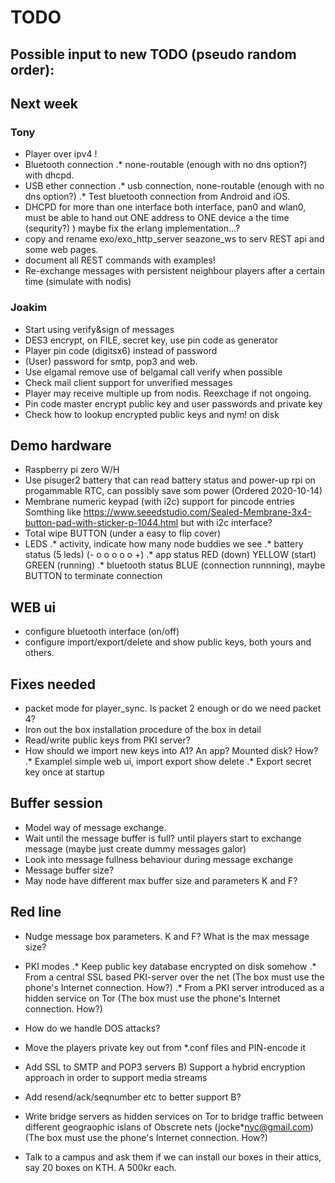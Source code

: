 # TODO

## Possible input to new TODO (pseudo random order):

## Next week

### Tony

* Player over ipv4 !
* Bluetooth connection
.* none-routable (enough with no dns option?) with dhcpd.
* USB ether connection
.* usb connection, none-routable (enough with no dns option?)
.* Test bluetooth connection from Android and iOS.
* DHCPD for more than one interface
 both interface, pan0 and wlan0, must be able to hand out ONE address
 to ONE device a the time (sequrity?)
 ) maybe fix the erlang implementation...?
* copy and rename exo/exo\_http\_server seazone_ws to serv REST api and
  some web pages.
* document all REST commands with examples!
* Re-exchange messages with persistent neighbour players after a certain time (simulate with nodis)


### Joakim
* Start using verify&sign of messages
* DES3 encrypt, on FILE, secret key, use pin code as generator
* Player pin code (digitsx6) instead of password
* (User) password for smtp, pop3 and web.
* Use elgamal remove use of belgamal call verify when possible
* Check mail client support for unverified messages
* Player may receive multiple up from nodis. Reexchage if not ongoing.
* Pin code master encrypt public key and user passwords and private key
* Check how to lookup encrypted public keys and nym! on disk


## Demo hardware
* Raspberry pi zero W/H
* Use pisuger2 battery that can read battery status and
  power-up rpi on progammable RTC, can possibly save som power
  (Ordered 2020-10-14)
* Membrane numeric keypad (with i2c) support for pincode entries
 Somthing like <https://www.seeedstudio.com/Sealed-Membrane-3x4-button-pad-with-sticker-p-1044.html> but with i2c interface?
* Total wipe BUTTON (under a easy to flip cover)
* LEDS
.* activity, indicate how many node buddies we see
.* battery status (5 leds) (- o o o o o +)
.* app status RED (down) YELLOW (start) GREEN (running)
.* bluetooth status  BLUE (connection runnning),
maybe BUTTON to terminate connection

## WEB ui
* configure bluetooth interface (on/off)
* configure import/export/delete and show public keys, both yours and others.

## Fixes needed

* packet mode for player_sync. Is packet 2 enough or do we need packet 4?
* Iron out the box installation procedure of the box in detail
* Read/write public keys from PKI server?
* How should we import new keys into A1? An app? Mounted disk? How?
.* Examplel simple web ui, import export show delete
.* Export secret key once at startup



## Buffer session

* Model way of message exchange.
* Wait until the message buffer is full? until players start to exchange message (maybe just create dummy messages galor)
* Look into message fullness behaviour during message exchange
* Message buffer size?
* May node have different max buffer size and parameters K and F?

## Red line
* Nudge message box parameters. K and F?  What is the max message size?
* PKI modes
.* Keep public key database encrypted on disk somehow
.* From a central SSL based PKI-server over the net
     (The box must use the phone's Internet connection. How?)
.* From a PKI server introduced as a hidden service on Tor
     (The box must use the phone's Internet connection. How?)
* How do we handle DOS attacks?

* Move the players private key out from *.conf files and PIN-encode it
* Add SSL to SMTP and POP3 servers
B) Support a hybrid encryption approach in order to support media streams
* Add resend/ack/seqnumber etc to better support B?
* Write bridge servers as hidden services on Tor to bridge traffic between different geograophic islans of Obscrete nets (jocke*nyc@gmail.com) (The box must use the phone's Internet connection. How?)
* Talk to a campus and ask them if we can install our boxes in their attics, say 20 boxes on KTH. A 500kr each.
